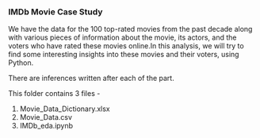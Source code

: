 ### **IMDb Movie Case Study**

We have the data for the 100 top-rated movies from the past decade along with various pieces of information about the movie, its actors, and the voters who have rated these movies online.In this analysis, we will try to find some interesting insights into these movies and their voters, using Python.

There are inferences written after each of the part.

This folder contains 3 files -

1. Movie_Data_Dictionary.xlsx
2. Movie_Data.csv
3. IMDb_eda.ipynb
